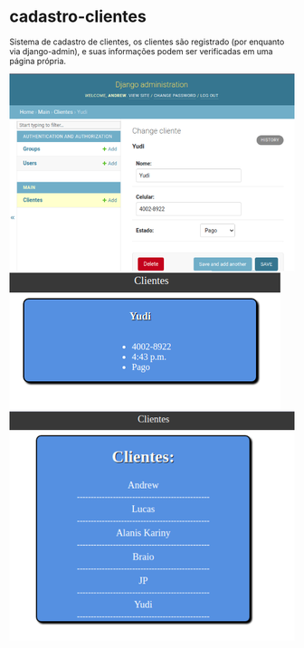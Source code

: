 # cadastro-clientes

Sistema de cadastro de clientes, os clientes são registrado (por enquanto via django-admin), e suas informações podem ser verificadas em uma página própria.

![alt text](screenshots/admin-add.png)
![alt text](screenshots/cliente-info.png)
![alt text](screenshots/todos-clientes.png)